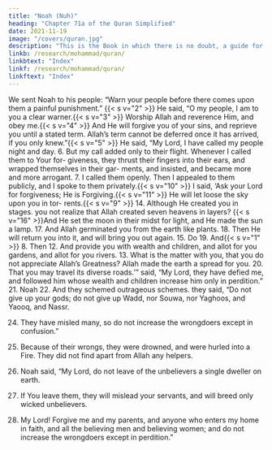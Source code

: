 ```yaml
---
title: "Noah (Nuh)"
heading: "Chapter 71a of the Quran Simplified"
date: 2021-11-19
image: "/covers/quran.jpg"
description: "This is the Book in which there is no doubt, a guide for the righteous."
linkb: /research/mohammad/quran/
linkbtext: "Index"
linkf: /research/mohammad/quran/
linkftext: "Index"
---
```



We sent Noah to his people: “Warn your people before there comes upon them a painful punishment.”
{{< s v="2" >}}  He said, “O my people, I am to you a clear warner.{{< s v="3" >}}  Worship Allah and reverence Him, and obey me.{{< s v="4" >}}  And He will forgive you of your sins, and
reprieve you until a stated term. Allah’s term
cannot be deferred once it has arrived, if you
only knew.”{{< s v="5" >}}  He said, “My Lord, I have called my people
night and day.
6. But
my call added only to their flight.
Whenever I called them to Your for-
giveness, they thrust their fingers into their
ears, and wrapped themselves in their gar-
ments, and insisted, and became more and
more arrogant.
7.
I called them openly.
Then I appealed to them publicly, and I
spoke to them privately.{{< s v="10" >}}  I said, ‘Ask your Lord for forgiveness; He is
Forgiving.{{< s v="11" >}}  He will let loose the sky upon you in tor-
rents.{{< s v="9" >}} 
14. Although
He created you in stages.
you not realize that Allah created seven
heavens in layers?
{{< s v="16" >}}And He set the moon in their midst for
light, and He made the sun a lamp.
17. And Allah germinated you from the earth
like plants.
18. Then He will return you into it, and will
bring you out again.
15. Do
19. And{{< s v="1" >}} 
8. Then
12. And provide you with wealth and children,
and allot for you gardens, and allot for you
rivers.
13. What is the matter with you, that you do
not appreciate Allah’s Greatness?
Allah made the earth a spread for you.
20. That
you may travel its diverse roads.’”
said, “My Lord, they have defied me,
and followed him whose wealth and children
increase him only in perdition.”
21. Noah
22. And they schemed outrageous schemes.
they said, “Do not give up your gods;
do not give up Wadd, nor Souwa, nor
Yaghoos, and Yaooq, and Nassr.

24. They have misled many, so do not increase the wrongdoers except in confusion.”
25. Because of their wrongs, they were drowned, and were hurled into a Fire. They
did not find apart from Allah any helpers.

26. Noah said, “My Lord, do not leave of the unbelievers a single dweller on earth.
27. If You leave them, they will mislead your servants, and will breed only wicked unbelievers.
28. My Lord! Forgive me and my parents, and anyone who enters my home in faith, and all
the believing men and believing women; and do not increase the wrongdoers except in perdition.”
